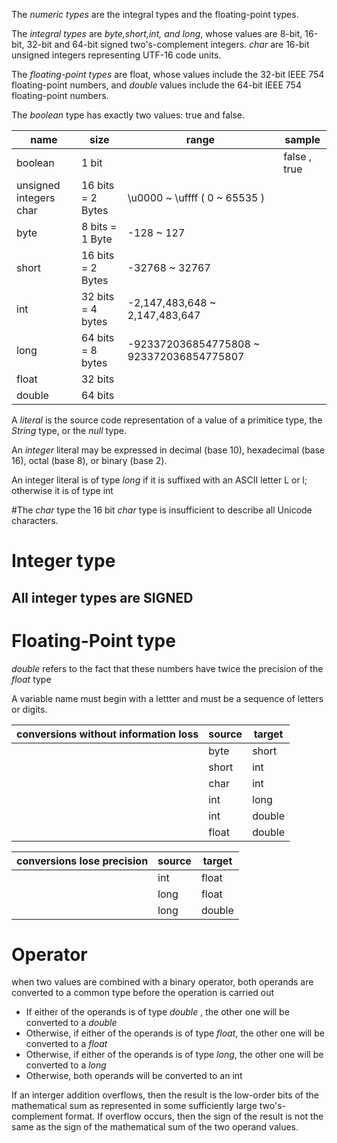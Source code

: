 The *numeric types* are the integral types and the floating-point types.

The *integral types* are *byte,short,int, and long*, whose values are 8-bit, 16-bit, 32-bit and 64-bit signed two's-complement integers.
*char* are 16-bit unsigned integers representing UTF-16 code units.

The *floating-point types* are float, whose values include the 32-bit IEEE 754 floating-point numbers, and *double* values include the 64-bit IEEE 754 floating-point numbers.

The *boolean* type has exactly two values: true and false.

| name | size | range | sample |
| ----- | ----- | ----- | ----|
| boolean | 1 bit |  |  false , true|
| unsigned integers char | 16 bits = 2 Bytes| \u0000 ~ \uffff ( 0 ~ 65535 ) |  | 
|byte | 8 bits = 1 Byte |-128 ~ 127 |
| short|  16 bits = 2 Bytes | -32768 ~ 32767 |
|int | 32 bits = 4 bytes | -2,147,483,648 ~ 2,147,483,647  | |
|long | 64 bits = 8 bytes | -923372036854775808 ~ 923372036854775807 | |
| float|32 bits | | |
|double|64 bits | | |

A *literal* is the source code representation of a value of a primitice type, the *String* type, or the *null* type.

An *integer* literal may be expressed in decimal (base 10), hexadecimal (base 16), octal (base 8), or binary (base 2). 

An integer literal is of type *long* if it is suffixed with an ASCII letter L or l; otherwise it is of type int

#The _char_ type
the 16 bit _char_ type is insufficient to describe all Unicode characters.

# Integer type
## All integer types are SIGNED

# Floating-Point type
_double_ refers to the fact that these numbers have twice the precision of the _float_ type

A variable name must begin with a lettter and must be a sequence of letters or digits.

| conversions without information loss | source | target |
| ------ |----- | ----- |
| | byte | short |
| | short | int| 
| | char| int| 
| | int | long|
| | int | double| 
| | float | double|

| conversions lose precision| source  | target |
| ---- | ---- | ----- |
| | int | float| 
| | long | float| 
| |long | double|

# Operator
when two values are combined with a binary operator, both operands are converted to a common type before the operation is carried out
 * If either of the operands is of type _double_ , the other one will be converted to a _double_
 * Otherwise, if either of the operands is of type _float_, the other one will be converted to a _float_
 * Otherwise, if either of the operands is of type _long_, the other one will be converted to a _long_
 * Otherwise, both operands will be converted to an int


If an interger addition overflows, then the result is the low-order bits of the mathematical sum as represented in some
sufficiently large two's-complement format. If overflow occurs, then the sign of the result is not the same as the sign of the 
mathematical sum of the two operand values.

